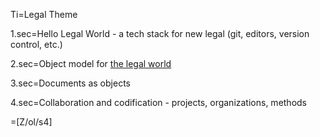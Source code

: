 Ti=Legal Theme

1.sec=Hello Legal World - a tech stack for new legal (git, editors, version control, etc.) 

2.sec=Object model for <a href="index.php?action=doc&file=S/About/Conference/Theme/Legal_ObjectModel_0.md">the legal world</a>

3.sec=Documents as objects

4.sec=Collaboration and codification - projects, organizations, methods

=[Z/ol/s4]
